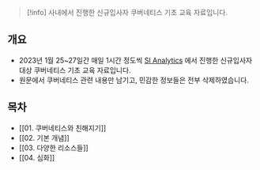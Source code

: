 > [!info] 사내에서 진행한 신규입사자 쿠버네티스 기초 교육 자료입니다.
## 개요

- 2023년 1월 25~27일간 매일 1시간 정도씩 [SI Analytics](https://si-analytics.ai/) 에서 진행한 신규입사자 대상 쿠버네티스 기초 교육 자료입니다.
- 원문에서 쿠버네티스 관련 내용만 남기고, 민감한 정보들은 전부 삭제하였습니다.

## 목차

- [[01. 쿠버네티스와 친해지기]]
- [[02. 기본 개념]]
- [[03. 다양한 리소스들]]
- [[04. 심화]]